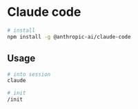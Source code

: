 # Claude code

```sh
# install
npm install -g @anthropic-ai/claude-code
```

## Usage

```sh
# into session
claude

# init
/init
```
